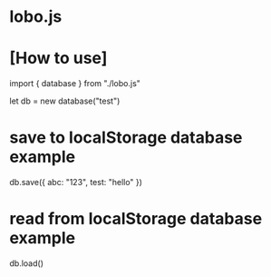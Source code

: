 # lobo.js

# [How to use]

import { database } from "./lobo.js"

let db = new database("test")

# save to localStorage database example
db.save({
  abc: "123",
  test: "hello"
})

# read from localStorage database example
db.load()

